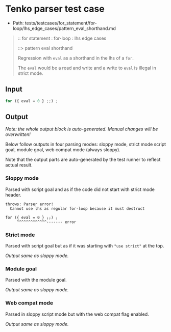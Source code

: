 # Tenko parser test case

- Path: tests/testcases/for_statement/for-loop/lhs_edge_cases/pattern_eval_shorthand.md

> :: for statement : for-loop : lhs edge cases
>
> ::> pattern eval shorthand
>
> Regression with `eval` as a shorthand in the lhs of a `for`.
>
> The `eval` would be a read and write and a write to `eval` is illegal in strict mode.

## Input

`````js
for ({ eval = 0 } ;;) ;
`````

## Output

_Note: the whole output block is auto-generated. Manual changes will be overwritten!_

Below follow outputs in four parsing modes: sloppy mode, strict mode script goal, module goal, web compat mode (always sloppy).

Note that the output parts are auto-generated by the test runner to reflect actual result.

### Sloppy mode

Parsed with script goal and as if the code did not start with strict mode header.

`````
throws: Parser error!
  Cannot use lhs as regular for-loop because it must destruct

for ({ eval = 0 } ;;) ;
     ^^^^^^^^^^^^^------- error
`````

### Strict mode

Parsed with script goal but as if it was starting with `"use strict"` at the top.

_Output same as sloppy mode._

### Module goal

Parsed with the module goal.

_Output same as sloppy mode._

### Web compat mode

Parsed in sloppy script mode but with the web compat flag enabled.

_Output same as sloppy mode._
